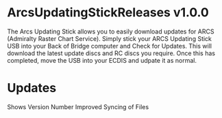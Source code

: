 # ArcsUpdatingStickReleases v1.0.0

The Arcs Updating Stick allows you to easily download updates for ARCS (Admiralty Raster Chart Service). 
Simply stick your ARCS Updating Stick USB into your Back of Bridge computer and Check for Updates. 
This will download the latest update discs and RC discs you require.
Once this has completed, move the USB into your ECDIS and udpate it as normal.

# Updates
Shows Version Number
Improved Syncing of Files
